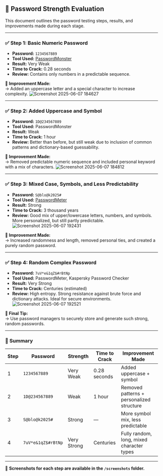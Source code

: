 ## 🔐 Password Strength Evaluation 

This document outlines the password testing steps, results, and improvements made during each stage.

---

### ✅ Step 1: Basic Numeric Password
- **Password:** `1234567889`
- **Tool Used:** [PasswordMonster](https://www.passwordmonster.com)
- **Result:** Very Weak
- **Time to Crack:** 0.28 seconds
- **Review:** Contains only numbers in a predictable sequence.

**🔧 Improvement Made:**  
→ Added an uppercase letter and a special character to increase complexity.
![Screenshot 2025-06-07 184627](https://github.com/user-attachments/assets/64d71c0a-b2e3-4146-9f9f-15631425a8cd)

---

### ✅ Step 2: Added Uppercase and Symbol
- **Password:** `1D@234567889`
- **Tool Used:** PasswordMonster
- **Result:** Weak
- **Time to Crack:** 1 hour
- **Review:** Better than before, but still weak due to inclusion of common patterns and dictionary-based guessability.

**🔧 Improvement Made:**  
→ Removed predictable numeric sequence and included personal keyword with a mix of characters.
![Screenshot 2025-06-07 184812](https://github.com/user-attachments/assets/f8646715-30d7-4ed4-8f25-4fea22ebfbac)

---

### ✅ Step 3: Mixed Case, Symbols, and Less Predictability
- **Password:** `S@blo@k2025#`
- **Tool Used:** [PasswordMeter](https://www.passwordmeter.com)
- **Result:** Strong
- **Time to Crack:** 3 thousand years 
- **Review:** Good mix of upper/lowercase letters, numbers, and symbols. More personalized, but still partly predictable.
![Screenshot 2025-06-07 192431](https://github.com/user-attachments/assets/5a6d1fd8-1e58-4986-bd7e-6a4e901f271f)

**🔧 Improvement Made:**  
→ Increased randomness and length, removed personal ties, and created a purely random password.

---

### ✅ Step 4: Random Complex Password
- **Password:** `7uV*e&1qZ$#rBtNp`
- **Tool Used:** PasswordMeter, Kaspersky Password Checker
- **Result:** Very Strong
- **Time to Crack:** Centuries (estimated)
- **Review:** High entropy. Strong resistance against brute force and dictionary attacks. Ideal for secure environments.
![Screenshot 2025-06-07 192521](https://github.com/user-attachments/assets/f4c212d1-d94b-4b07-91a4-8ca878f8f510)

**🔧 Final Tip:**  
→ Use password managers to securely store and generate such strong, random passwords.

---

### 📌 Summary

| Step | Password             | Strength     | Time to Crack | Improvement Made                                |
|------|----------------------|--------------|----------------|--------------------------------------------------|
| 1    | `1234567889`         | Very Weak    | 0.28 seconds   | Added uppercase + symbol                        |
| 2    | `1D@234567889`       | Weak         | 1 hour         | Removed patterns + personalized structure       |
| 3    | `S@blo@k2025#`       | Strong       | —              | More symbol mix, less predictable               |
| 4    | `7uV*e&1qZ$#rBtNp`   | Very Strong  | Centuries      | Fully random, long, mixed character types       |

---

📁 **Screenshots for each step are available in the `/screenshots` folder.**
